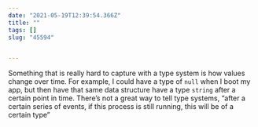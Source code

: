 ```yaml
---
date: "2021-05-19T12:39:54.366Z"
title: ""
tags: []
slug: "45594"


---
```

Something that is really hard to capture with a type system is how values change over time. For example, I could have a type of `null` when I boot my app, but then have that same data structure have a type `string` after a certain point in time. There’s not a great way to tell type systems, “after a certain series of events, if this process is still running, this will be of a certain type”